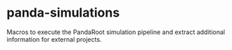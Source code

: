 # panda-simulations
Macros to execute the PandaRoot simulation pipeline and extract additional information for external projects.
